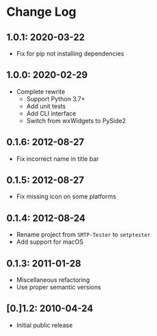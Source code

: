 # Change Log

## 1.0.1: 2020-03-22
- Fix for pip not installing dependencies

## 1.0.0: 2020-02-29
- Complete rewrite
  - Support Python 3.7+
  - Add unit tests
  - Add CLI interface
  - Switch from wxWidgets to PySide2

## 0.1.6: 2012-08-27
- Fix incorrect name in title bar

## 0.1.5: 2012-08-27
- Fix missing icon on some platforms

## 0.1.4: 2012-08-24
- Rename project from `SMTP-Tester` to `smtptester`
- Add support for macOS

## 0.1.3: 2011-01-28
- Miscellaneous refactoring
- Use proper semantic versions

## [0.]1.2: 2010-04-24
- Initial public release

